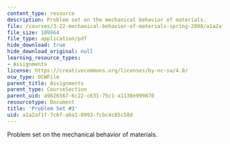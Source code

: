 ```yaml
---
content_type: resource
description: Problem set on the mechanical behavior of materials.
file: /courses/3-22-mechanical-behavior-of-materials-spring-2008/a1a2af1f7c6faba18993fcbc4c85c58d_ps3.pdf
file_size: 109864
file_type: application/pdf
hide_download: true
hide_download_original: null
learning_resource_types:
- Assignments
license: https://creativecommons.org/licenses/by-nc-sa/4.0/
ocw_type: OCWFile
parent_title: Assignments
parent_type: CourseSection
parent_uid: a9b26567-6c22-c631-75c1-a1130e999870
resourcetype: Document
title: 'Problem Set #3'
uid: a1a2af1f-7c6f-aba1-8993-fcbc4c85c58d
---
```

Problem set on the mechanical behavior of materials.